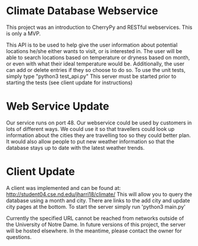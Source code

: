 # Climate Database Webservice
This project was an introduction to CherryPy and RESTful webservices. This is only a MVP.

This API is to be used to help give the user information about potential locations he/she either wants to visit, or is interested in.
The user will be able to search locations based on temperature or dryness based on month, or even with what their ideal temperature would be.
Additionally, the user can add or delete entries if they so choose to do so.
To use the unit tests, simply type "python3 test_api.py"
This server must be started prior to starting the tests (see client update for instructions)

# Web Service Update
Our service runs on port 48. Our webservice could be used by customers in lots of different ways. We could use it so that travellers could look up information about the cities they are travelling too so they could better plan. It would also allow people to put new weather information so that the database stays up to date with the latest weather trends.

# Client Update
A client was implemented and can be found at:
http://student04.cse.nd.edu/jharri18/climate/
This will allow you to query the database using a month and city.
There are links to the add city and update city pages at the bottom.
To start the server simply run 'python3 main.py'

Currently the specified URL cannot be reached from networks outside of the University of Notre Dame.  In future versions of this project, the server will be hosted elsewhere. In the meantime, please contact the owner for questions.
